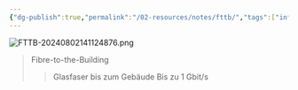 ```yaml
---
{"dg-publish":true,"permalink":"/02-resources/notes/fttb/","tags":["informatik/hardware","informatik/netzwerk"],"noteIcon":"","updated":"2025-09-10T17:00:09.000+02:00"}
---
```


![FTTB-20240802141124876.png](/img/user/02%20-%20RESOURCES/Files/IMG/FTTB-20240802141124876.png)
>Fibre-to-the-Building
>>Glasfaser bis zum Gebäude
>>Bis zu 1 Gbit/s